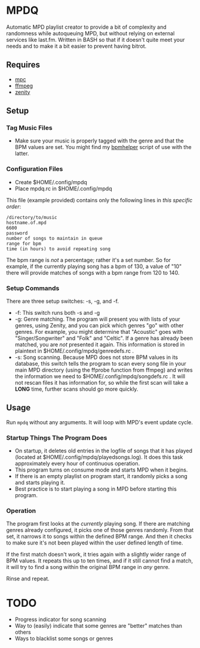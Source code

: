 MPDQ
========

Automatic MPD playlist creator to provide a bit of complexity and 
randomness while autoqueuing MPD, but without relying on external 
services like last.fm. Written in BASH so that if it doesn't quite meet 
your needs and to make it a bit easier to prevent having bitrot.

## Requires

* [mpc](http://git.musicpd.org/cgit/master/mpc.git/)  
* [ffmpeg](https://www.ffmpeg.org/)
* [zenity](https://github.com/GNOME/zenity)

## Setup

### Tag Music Files

* Make sure your music is properly tagged with the genre and that the 
BPM values are set. You might find my [bpmhelper](https://github.com/uriel1998/yolo-mpd#bpmhelpersh) 
script of use with the latter.

### Configuration Files

* Create $HOME/.config/mpdq
* Place mpdq.rc in $HOME/.config/mpdq

This file (example provided) contains only the following lines in 
*this specific order*:

```
/directory/to/music
hostname.of.mpd
6600
password
number of songs to maintain in queue
range for bpm
time (in hours) to avoid repeating song
```

The bpm range is *not* a percentage; rather it's a set number. So for 
example, if the currently playing song has a bpm of 130, a value of "10" 
there will provide matches of songs with a bpm range from 120 to 140.

### Setup Commands

There are three setup switches: -s, -g, and -f.  

* -f: This switch runs both -s and -g
* -g: Genre matching. The program will present you with lists of your 
genres, using Zenity, and you can pick which genres "go" with other 
genres. For example, you might determine that "Acoustic" goes with 
"Singer/Songwriter" and "Folk" and "Celtic". If a genre has already been
matched, you are *not* presented it again. This information is stored 
in plaintext in $HOME/.config/mpdq/genredefs.rc .
* -s: Song scanning. Because MPD does not store BPM values in its 
database, this switch tells the program to scan every song file in your 
main MPD directory (using the ffprobe function from ffmpeg) and writes
the information we need to $HOME/.config/mpdq/songdefs.rc . It will not
rescan files it has information for, so while the first scan will take a
**LONG** time, further scans should go more quickly.

## Usage

Run `mpdq` without any arguments.  It will loop with MPD's event update 
cycle.

### Startup Things The Program Does
* On startup, it deletes old entries in the logfile of songs that it has 
played (located at $HOME/.config/mpdq/playedsongs.log). It does this task 
approximately every hour of continuous operation. 
* This program turns on consume mode and starts MPD when it begins.
* If there is an empty playlist on program start, it randomly picks a 
song and starts playing it. 
* Best practice is to start playing a song in MPD before starting this 
program.

### Operation
The program first looks at the *currently* playing song. If there are 
matching genres already configured, it picks one of those genres 
randomly. From that set, it narrows it to songs within the defined BPM 
range. And then it checks to make sure it's not been played within the 
user defined length of time.

If the first match doesn't work, it tries again with a slightly wider 
range of BPM values. It repeats this up to ten times, and if it still 
cannot find a match, it will try to find a song within the original BPM 
range in *any* genre.

Rinse and repeat.

# TODO

* Progress indicator for song scanning
* Way to (easily) indicate that some genres are "better" matches than others
* Ways to blacklist some songs or genres
